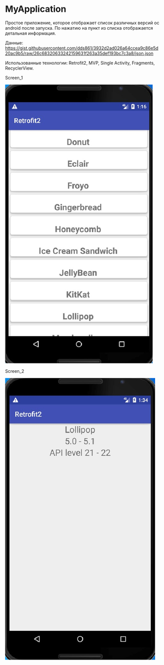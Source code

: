 # MyApplication

Простое приложение, которое отображает список различных версий ос android после запуска. По нажатию на пункт из списка отображается детальная информация.

Данные: https://gist.githubusercontent.com/dds861/3932d2ad026a64ccea9c86e5d20ac9b5/raw/26c68320633242159631f263a35def193bc7c3a8/json.json

Использованные технологии: Retrofit2, MVP, Single Activity, Fragments, RecyclerView. 

Screen_1

![screen_1](https://github.com/blackcanary23/screens/blob/master/srcc1.jpg)   



Screen_2

![screen_2](https://github.com/blackcanary23/screens/blob/master/srcc2.jpg)
